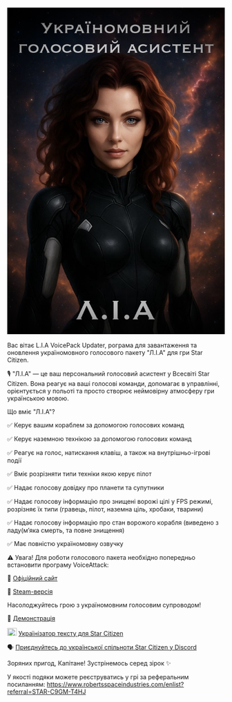 ![](https://raw.githubusercontent.com/AlexLiberty/StarCitizen_VoicePack_Updater_Releases/refs/heads/main/assets/IMG_7075.jpeg)

Вас вітає L.I.A VoicePack Updater, рограма для завантаження та оновлення україномовного голосового пакету "Л.І.А" для гри Star Citizen.

🎙️ "Л.І.А" — це ваш персональний голосовий асистент у Всесвіті Star Citizen. Вона реагує на ваші голосові команди, допомагає в управлінні, орієнтується у польоті та просто створює неймовірну атмосферу гри українською мовою.

Що вміє "Л.І.А"? 

✅  Керує вашим кораблем за допомогою голосових команд

✅  Керує наземною технікою за допомогою голосових команд

✅  Реагує на голос, натискання клавіш, а також на внутрішньо-ігрові події

✅  Вміє розрізняти типи техніки якою керує пілот

✅  Надає голосову довідку про планети та супутники

✅  Надає голосову інформацію про знищені ворожі цілі у FPS режимі, розрізняє їх типи (гравець, пілот, наземна ціль, хробаки, тварини)

✅  Надає голосову інформацію про стан ворожого корабля (виведено з ладу(мʼяка смерть, та повне знищення)

✅  Має повністю україномовну озвучку

⚠️ Увага! Для роботи голосового пакета необхідно попередньо встановити програму VoiceAttack:

🔗 [Офіційний сайт](https://voiceattack.com/)

🔗 [Steam-версія](https://store.steampowered.com/app/3046550/VoiceAttack_v2/)

Насолоджуйтесь грою з україномовним голосовим супроводом!

🎥 [Демонстрація](https://youtu.be/7yMUlsU29iQ)

<img src="https://em-content.zobj.net/thumbs/240/apple/354/flag-ukraine_1f1fa-1f1e6.png" width="22" height="18" />  [Українізатор тексту для Star Citizen](https://scloc.pp.ua/)

🗣️ [Приєднуйтесь до української спільноти Star Citizen у Discord](https://discord.gg/qRAdsFcV)

Зоряних пригод, Капітане! Зустрінемось серед зірок ✨

У якості подяки можете реєструватись у грі за реферальним посиланням:
https://www.robertsspaceindustries.com/enlist?referral=STAR-C9GM-T4HJ
